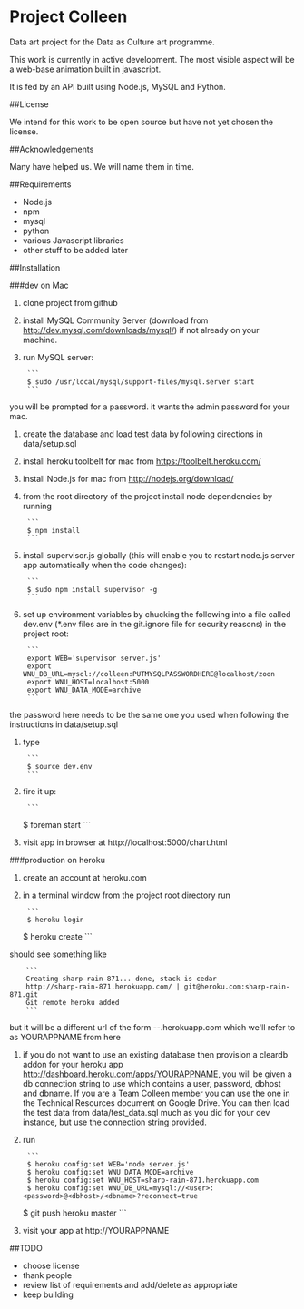 # Project Colleen


Data art project for the Data as Culture art programme.

This work is currently in active development. The most visible aspect will be a web-base animation built in javascript.

It is fed by an API built using Node.js, MySQL and Python.

##License

We intend for this work to be open source but have not yet chosen the license.

##Acknowledgements


Many have helped us. We will name them in time.

##Requirements

* Node.js
* npm
* mysql
* python
* various Javascript libraries
* other stuff to be added later

##Installation 

###dev on Mac
1. clone project from github

1. install MySQL Community Server (download from http://dev.mysql.com/downloads/mysql/) if not already on your machine.

1. run MySQL server:

        ```
        $ sudo /usr/local/mysql/support-files/mysql.server start
        ```

you will be prompted for a password. it wants the admin password for your mac.

1. create the database and load test data by following directions in data/setup.sql

1. install heroku toolbelt for mac from https://toolbelt.heroku.com/

1. install Node.js for mac from http://nodejs.org/download/

1. from the root directory of the project install node dependencies by running

        ```
        $ npm install
        ```

1. install supervisor.js globally (this will enable you to restart node.js server app automatically when the code changes):

        ```
        $ sudo npm install supervisor -g
        ```

1. set up environment variables by chucking the following into a file called dev.env (*.env files are in the git.ignore file for security reasons) in the project root:

        ```
        export WEB='supervisor server.js'
        export WNU_DB_URL=mysql://colleen:PUTMYSQLPASSWORDHERE@localhost/zoon
        export WNU_HOST=localhost:5000
        export WNU_DATA_MODE=archive       
        ```

the password here needs to be the same one you used when following the instructions in data/setup.sql

1. type 

        ```
        $ source dev.env
        ```

1. fire it up:

        ```
   	$ foreman start
        ```

1. visit app in browser at http://localhost:5000/chart.html

###production on heroku
1. create an account at heroku.com
1. in a terminal window from the project root directory run

        ```
        $ heroku login
	$ heroku create
        ```

should see something like

        ```
        Creating sharp-rain-871... done, stack is cedar
        http://sharp-rain-871.herokuapp.com/ | git@heroku.com:sharp-rain-871.git
        Git remote heroku added			
        ```

but it will be a different url of the form <word1>-<word2>-<number>.herokuapp.com which we'll refer to as YOURAPPNAME from here

1. if you do not want to use an existing database then provision a cleardb addon for your heroku app http://dashboard.heroku.com/apps/YOURAPPNAME, you will be given a db connection string to use which contains a user, password, dbhost and dbname. If you are a Team Colleen member you can use the one in the Technical Resources document on Google Drive. You can then load the test data from data/test_data.sql much as you did for your dev instance, but use the connection string provided.

1. run 

        ```
        $ heroku config:set WEB='node server.js'
        $ heroku config:set WNU_DATA_MODE=archive
        $ heroku config:set WNU_HOST=sharp-rain-871.herokuapp.com 
        $ heroku config:set WNU_DB_URL=mysql://<user>:<password>@<dbhost>/<dbname>?reconnect=true
	$ git push heroku master
        ```

1. visit your app at http://YOURAPPNAME


##TODO
* choose license
* thank people
* review list of requirements and add/delete as appropriate
* keep building